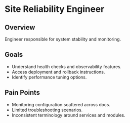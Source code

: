 # Site Reliability Engineer

## Overview
Engineer responsible for system stability and monitoring.

## Goals
- Understand health checks and observability features.
- Access deployment and rollback instructions.
- Identify performance tuning options.

## Pain Points
- Monitoring configuration scattered across docs.
- Limited troubleshooting scenarios.
- Inconsistent terminology around services and modules.
